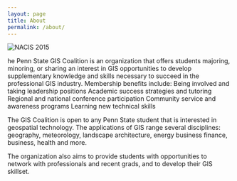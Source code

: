 ```yaml
---
layout: page
title: About
permalink: /about/
---
```


<img src="{{ site.baseurl }}/assets/NACIS2015.jpg" title="NACIS 2015" class="profile">

he Penn State GIS Coalition is an organization that offers students majoring, minoring, or sharing an interest in GIS opportunities to develop supplementary knowledge and skills necessary to succeed in the professional GIS industry.
Membership benefits include: 
Being involved and taking leadership positions
Academic success strategies and tutoring
Regional and national conference participation
Community service and awareness programs
Learning new technical skills

The GIS Coalition is open to any Penn State student that is interested in geospatial technology. The applications of GIS range several disciplines: geography, meteorology, landscape architecture, energy business finance, business, health and more.

The organization also aims to provide students with opportunities to network with professionals and recent grads, and to develop their GIS skillset.


[centrarium]: https://github.com/bencentra/centrarium
[bencentra]: http://bencentra.com
[jekyll]: https://github.com/jekyll/jekyll
